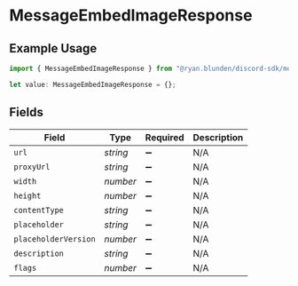 # MessageEmbedImageResponse

## Example Usage

```typescript
import { MessageEmbedImageResponse } from "@ryan.blunden/discord-sdk/models/components";

let value: MessageEmbedImageResponse = {};
```

## Fields

| Field                | Type                 | Required             | Description          |
| -------------------- | -------------------- | -------------------- | -------------------- |
| `url`                | *string*             | :heavy_minus_sign:   | N/A                  |
| `proxyUrl`           | *string*             | :heavy_minus_sign:   | N/A                  |
| `width`              | *number*             | :heavy_minus_sign:   | N/A                  |
| `height`             | *number*             | :heavy_minus_sign:   | N/A                  |
| `contentType`        | *string*             | :heavy_minus_sign:   | N/A                  |
| `placeholder`        | *string*             | :heavy_minus_sign:   | N/A                  |
| `placeholderVersion` | *number*             | :heavy_minus_sign:   | N/A                  |
| `description`        | *string*             | :heavy_minus_sign:   | N/A                  |
| `flags`              | *number*             | :heavy_minus_sign:   | N/A                  |